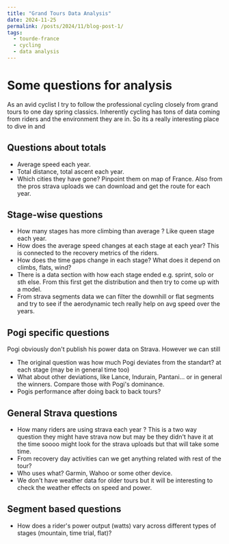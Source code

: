 ```yaml
---
title: "Grand Tours Data Analysis"
date: 2024-11-25
permalink: /posts/2024/11/blog-post-1/
tags:
  - tourde-france
  - cycling
  - data analysis
---
```


# Some questions for analysis

As an avid cyclist I try to follow the professional cycling closely from grand
tours to one day spring classics. Inherently cycling has tons of data coming
from riders and the environment they are in. So its a really interesting place
to dive in and

## Questions about totals

- Average speed each year.
- Total distance, total ascent each year.
- Which cities they have gone? Pinpoint them on map of France. Also from the
  pros strava uploads we can download and get the route for each year.

## Stage-wise questions

- How many stages has more climbing than average ? Like queen stage each year.
- How does the average speed changes at each stage at each year? This is connected to the recovery metrics of the riders.
- How does the time gaps change in each stage? What does it depend on climbs, flats, wind?
- There is a data section with how each stage ended e.g. sprint, solo or sth else. From this first get the distribution and then try to come up with a model.
- From strava segments data we can filter the downhill or flat segments and try to see if the aerodynamic tech really help on avg speed over the years.

## Pogi specific questions

Pogi obviously don't publish his power data on Strava. However we can still

- The original question was how much Pogi deviates from the standart? at each stage (may be in general time too)
- What about other deviations, like Lance, Indurain, Pantani... or in general the winners. Compare those with Pogi's dominance.
- Pogis performance after doing back to back tours?

## General Strava questions

- How many riders are using strava each year ? This is a two way question they might have strava now but may be they didn't have it at the time soooo might look for the strava uploads but that will take some time.
- From recovery day activities can we get anything related with rest of the tour?
- Who uses what? Garmin, Wahoo or some other device.
- We don't have weather data for older tours but it will be interesting to check the weather effects on speed and power.

## Segment based questions

- How does a rider's power output (watts) vary across different types of stages (mountain, time trial, flat)?

